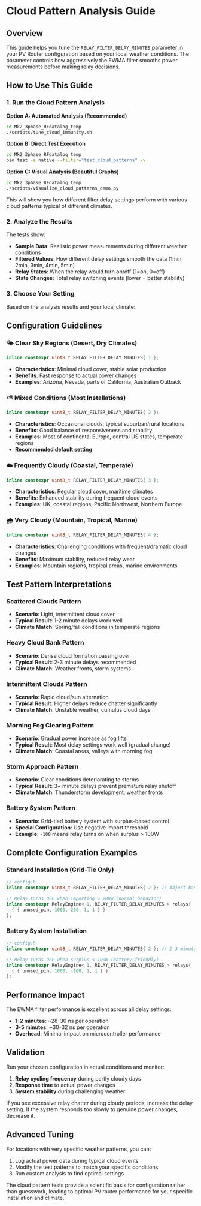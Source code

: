 # Cloud Pattern Analysis Guide

## Overview

This guide helps you tune the `RELAY_FILTER_DELAY_MINUTES` parameter in your PV Router configuration based on your local weather conditions. The parameter controls how aggressively the EWMA filter smooths power measurements before making relay decisions.

## How to Use This Guide

### 1. Run the Cloud Pattern Analysis

**Option A: Automated Analysis (Recommended)**
```bash
cd Mk2_3phase_RFdatalog_temp
./scripts/tune_cloud_immunity.sh
```

**Option B: Direct Test Execution**
```bash
cd Mk2_3phase_RFdatalog_temp
pio test -e native --filter="test_cloud_patterns" -v
```

**Option C: Visual Analysis (Beautiful Graphs)**
```bash
cd Mk2_3phase_RFdatalog_temp
./scripts/visualize_cloud_patterns_demo.py
```

This will show you how different filter delay settings perform with various cloud patterns typical of different climates.

### 2. Analyze the Results

The tests show:
- **Sample Data**: Realistic power measurements during different weather conditions
- **Filtered Values**: How different delay settings smooth the data (1min, 2min, 3min, 4min, 5min)
- **Relay States**: When the relay would turn on/off (1=on, 0=off)
- **State Changes**: Total relay switching events (lower = better stability)

### 3. Choose Your Setting

Based on the analysis results and your local climate:

## Configuration Guidelines

### 🌤️ Clear Sky Regions (Desert, Dry Climates)
```cpp
inline constexpr uint8_t RELAY_FILTER_DELAY_MINUTES{ 1 };
```
- **Characteristics**: Minimal cloud cover, stable solar production
- **Benefits**: Fast response to actual power changes
- **Examples**: Arizona, Nevada, parts of California, Australian Outback

### ⛅ Mixed Conditions (Most Installations)
```cpp
inline constexpr uint8_t RELAY_FILTER_DELAY_MINUTES{ 2 };
```
- **Characteristics**: Occasional clouds, typical suburban/rural locations
- **Benefits**: Good balance of responsiveness and stability
- **Examples**: Most of continental Europe, central US states, temperate regions
- **Recommended default setting**

### ☁️ Frequently Cloudy (Coastal, Temperate)
```cpp
inline constexpr uint8_t RELAY_FILTER_DELAY_MINUTES{ 3 };
```
- **Characteristics**: Regular cloud cover, maritime climates
- **Benefits**: Enhanced stability during frequent cloud events
- **Examples**: UK, coastal regions, Pacific Northwest, Northern Europe

### 🌧️ Very Cloudy (Mountain, Tropical, Marine)
```cpp
inline constexpr uint8_t RELAY_FILTER_DELAY_MINUTES{ 4 };
```
- **Characteristics**: Challenging conditions with frequent/dramatic cloud changes
- **Benefits**: Maximum stability, reduced relay wear
- **Examples**: Mountain regions, tropical areas, marine environments

## Test Pattern Interpretations

### Scattered Clouds Pattern
- **Scenario**: Light, intermittent cloud cover
- **Typical Result**: 1-2 minute delays work well
- **Climate Match**: Spring/fall conditions in temperate regions

### Heavy Cloud Bank Pattern  
- **Scenario**: Dense cloud formation passing over
- **Typical Result**: 2-3 minute delays recommended
- **Climate Match**: Weather fronts, storm systems

### Intermittent Clouds Pattern
- **Scenario**: Rapid cloud/sun alternation
- **Typical Result**: Higher delays reduce chatter significantly
- **Climate Match**: Unstable weather, cumulus cloud days

### Morning Fog Clearing Pattern
- **Scenario**: Gradual power increase as fog lifts
- **Typical Result**: Most delay settings work well (gradual change)
- **Climate Match**: Coastal areas, valleys with morning fog

### Storm Approach Pattern
- **Scenario**: Clear conditions deteriorating to storms
- **Typical Result**: 3+ minute delays prevent premature relay shutoff
- **Climate Match**: Thunderstorm development, weather fronts

### Battery System Pattern
- **Scenario**: Grid-tied battery system with surplus-based control
- **Special Configuration**: Use negative import threshold
- **Example**: `-100` means relay turns on when surplus > 100W

## Complete Configuration Examples

### Standard Installation (Grid-Tie Only)
```cpp
// config.h
inline constexpr uint8_t RELAY_FILTER_DELAY_MINUTES{ 2 }; // Adjust based on your climate

// Relay turns OFF when importing > 200W (normal behavior)
inline constexpr RelayEngine< 1, RELAY_FILTER_DELAY_MINUTES > relays{ 
  { { unused_pin, 1000, 200, 1, 1 } } 
};
```

### Battery System Installation
```cpp
// config.h  
inline constexpr uint8_t RELAY_FILTER_DELAY_MINUTES{ 2 }; // 2-3 minutes recommended

// Relay turns OFF when surplus < 100W (battery-friendly)
inline constexpr RelayEngine< 1, RELAY_FILTER_DELAY_MINUTES > relays{ 
  { { unused_pin, 1000, -100, 1, 1 } } 
};
```

## Performance Impact

The EWMA filter performance is excellent across all delay settings:
- **1-2 minutes**: ~28-30 ns per operation
- **3-5 minutes**: ~30-32 ns per operation
- **Overhead**: Minimal impact on microcontroller performance

## Validation

Run your chosen configuration in actual conditions and monitor:
1. **Relay cycling frequency** during partly cloudy days
2. **Response time** to actual power changes
3. **System stability** during challenging weather

If you see excessive relay chatter during cloudy periods, increase the delay setting. If the system responds too slowly to genuine power changes, decrease it.

## Advanced Tuning

For locations with very specific weather patterns, you can:
1. Log actual power data during typical cloud events
2. Modify the test patterns to match your specific conditions
3. Run custom analysis to find optimal settings

The cloud pattern tests provide a scientific basis for configuration rather than guesswork, leading to optimal PV router performance for your specific installation and climate.